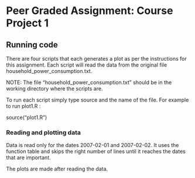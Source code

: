 # Peer Graded Assignment: Course Project 1

## Running code
There are four scripts that each generates a plot as per the instructions for this assignment.
Each script will read the data from the original file household_power_consumption.txt.

NOTE: The file “household_power_consumption.txt” should be in the working directory where the scripts are.

To run each script simply type source and the name of the file. For example to run plot1.R :

source(“plot1.R”)

### Reading and plotting data
Data is read only for the dates 2007-02-01 and 2007-02-02. It uses the function table and skips the right number of lines until it reaches the dates that are important.

The plots are made after reading the data.


